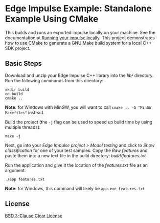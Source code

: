 # Edge Impulse Example: Standalone Example Using CMake

This builds and runs an exported impulse locally on your machine. See the documentation at [Running your impulse locally](https://docs.edgeimpulse.com/docs/running-your-impulse-locally). This project demonstrates how to use CMake to generate a GNU Make build system for a local C++ SDK project.

## Basic Steps

Download and unzip your Edge Impulse C++ library into the *lib/* directory. Run the following commands from this directory:

```
mkdir build
cd build
cmake ..
```
 
**Note:** for Windows with MinGW, you will want to call `cmake .. -G "MinGW Makefiles"` instead.

Build the project (the `-j` flag can be used to speed up build time by using multiple threads):

```
make -j
```

Next, go into your *Edge Impulse project > Model testing* and click to *Show classification* for one of your test samples. Copy the *Raw features* and paste them into a new text file in the build directory: *build/features.txt*

Run the application and give it the location of the *features.txt* file as an argument:

```
./app features.txt
```

**Note:** for Windows, this command will likely be `app.exe features.txt`

 ## License

 [BSD 3-Clause Clear License](./LICENSE)